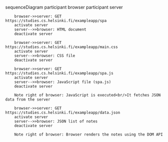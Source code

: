 sequenceDiagram
    participant browser
    participant server
    
        browser->>server: GET https://studies.cs.helsinki.fi/exampleapp/spa
        activate server
        server-->>browser: HTML document
        deactivate server
    
        browser->>server: GET https://studies.cs.helsinki.fi/exampleapp/main.css
        activate server
        server-->>browser: CSS file
        deactivate server
    
        browser->>server: GET https://studies.cs.helsinki.fi/exampleapp/spa.js
        activate server
        server-->>browser: JavaScript file (spa.js)
        deactivate server
    
        Note right of browser: JavaScript is executed<br/>It fetches JSON data from the server
    
        browser->>server: GET https://studies.cs.helsinki.fi/exampleapp/data.json
        activate server
        server-->>browser: JSON list of notes
        deactivate server
    
        Note right of browser: Browser renders the notes using the DOM API
